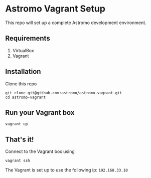 # Astromo Vagrant Setup

This repo will set up a complete Astromo development environment.

## Requirements

1. VirtualBox
2. Vagrant

## Installation
Clone this repo

```
git clone git@github.com:astromo/astromo-vagrant.git
cd astromo-vagrant
```

## Run your Vagrant box

`vagrant up`

## That's it!

Connect to the Vagrant box using

`vagrant ssh`

The Vagrant is set up to use the following ip: `192.168.33.10`


